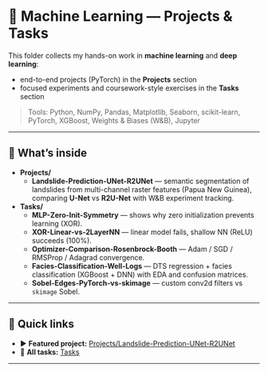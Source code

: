 # 🧠 Machine Learning — Projects & Tasks

This folder collects my hands-on work in **machine learning** and **deep learning**:
- end-to-end projects (PyTorch) in the **Projects** section
- focused experiments and coursework-style exercises in the **Tasks** section

> Tools: Python, NumPy, Pandas, Matplotlib, Seaborn, scikit-learn, PyTorch, XGBoost, Weights & Biases (W&B), Jupyter

---

## 🚀 What’s inside

- **Projects/**
  - **Landslide-Prediction-UNet-R2UNet** — semantic segmentation of landslides from multi-channel raster features (Papua New Guinea), comparing **U-Net** vs **R2U-Net** with W&B experiment tracking.
- **Tasks/**
  - **MLP-Zero-Init-Symmetry** — shows why zero initialization prevents learning (XOR).
  - **XOR-Linear-vs-2LayerNN** — linear model fails, shallow NN (ReLU) succeeds (100%).
  - **Optimizer-Comparison-Rosenbrock-Booth** — Adam / SGD / RMSProp / Adagrad convergence.
  - **Facies-Classification-Well-Logs** — DTS regression + facies classification (XGBoost + DNN) with EDA and confusion matrices.
  - **Sobel-Edges-PyTorch-vs-skimage** — custom conv2d filters vs `skimage` Sobel.

---

## 🔎 Quick links

- ▶️ **Featured project:** [Projects/Landslide-Prediction-UNet-R2UNet](./Projects/Landslide-Prediction-UNet-R2UNet/)
- 🧩 **All tasks:** [Tasks](./Tasks/)

---
